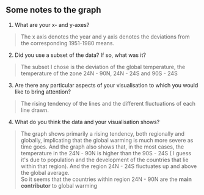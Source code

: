 ## Some notes to the graph
1. What are your x- and y-axes?
> The x axis denotes the year and y axis denotes the deviations from the corresponding 1951-1980 means.  
2. Did you use a subset of the data? If so, what was it?  
> The subset I chose is the deviation of the global temperature, the temperature of the zone 24N - 90N, 24N - 24S and 90S - 24S  
3. Are there any particular aspects of your visualisation to which you would like to bring attention?  
> The rising tendency of the lines and the different fluctuations of each line drawn.
4. What do you think the data and your visualisation shows?  
> The graph shows primarily a rising tendency, both regionally and globally, implicating that the global warming is much more severe as time goes. And the graph also shows that, in the most cases, the temperature in the 24N - 90N is higher than the 90S - 24S ( I guess it's due to population and the development of the countries that lie within that region). And the region 24N - 24S fluctuates up and above the global average.  
So it seems that the countries within region 24N - 90N are the **main contributor** to global warming